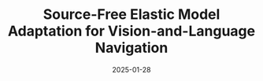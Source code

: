 ---
title: "Source-Free Elastic Model Adaptation for Vision-and-Language Navigation"
collection: journals
permalink: /publication/Source-Free_Elastic
date: 2025-01-28
year: "2025"
venue: "TMM"
city: 
state: ""
thumbnail: "Source-Free_Elastic.png"
teaser :
authors: "Mingkui Tan, Peihao Chen, Hongyan Zhi, Jiajie Mai, Benjamin Rosman, Dongyu Ji, Runhao Zeng"
bibtex: Source-Free_Elastic.txt
uri: Source-Free_Elastic.pdf
arxiv: 
project: 
source: 
poster:
data:
---
